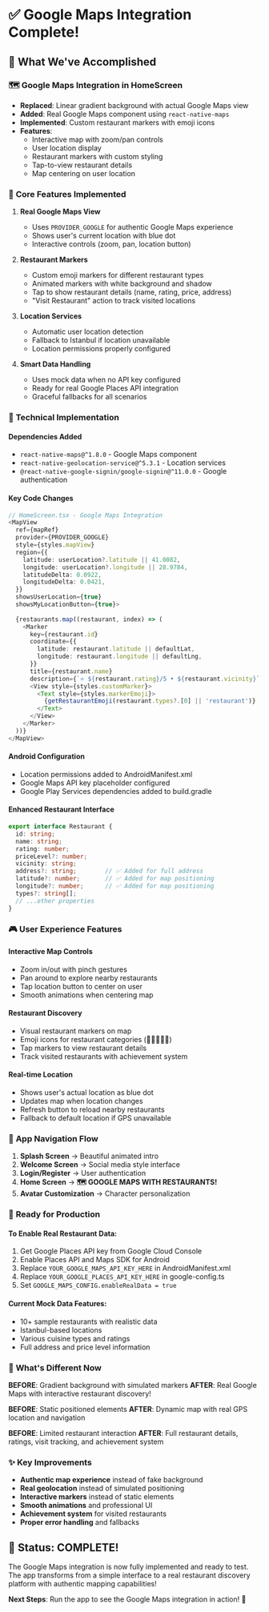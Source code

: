 # ✅ Google Maps Integration Complete!

## 🎉 What We've Accomplished

### 🗺️ **Google Maps Integration in HomeScreen**
- **Replaced**: Linear gradient background with actual Google Maps view
- **Added**: Real Google Maps component using `react-native-maps`
- **Implemented**: Custom restaurant markers with emoji icons
- **Features**:
  - Interactive map with zoom/pan controls
  - User location display
  - Restaurant markers with custom styling
  - Tap-to-view restaurant details
  - Map centering on user location

### 📱 **Core Features Implemented**
1. **Real Google Maps View**
   - Uses `PROVIDER_GOOGLE` for authentic Google Maps experience
   - Shows user's current location with blue dot
   - Interactive controls (zoom, pan, location button)

2. **Restaurant Markers**
   - Custom emoji markers for different restaurant types
   - Animated markers with white background and shadow
   - Tap to show restaurant details (name, rating, price, address)
   - "Visit Restaurant" action to track visited locations

3. **Location Services**
   - Automatic user location detection
   - Fallback to Istanbul if location unavailable
   - Location permissions properly configured

4. **Smart Data Handling**
   - Uses mock data when no API key configured
   - Ready for real Google Places API integration
   - Graceful fallbacks for all scenarios

### 🔧 **Technical Implementation**

#### **Dependencies Added**
- `react-native-maps@^1.8.0` - Google Maps component
- `react-native-geolocation-service@^5.3.1` - Location services
- `@react-native-google-signin/google-signin@^11.0.0` - Google authentication

#### **Key Code Changes**
```typescript
// HomeScreen.tsx - Google Maps Integration
<MapView
  ref={mapRef}
  provider={PROVIDER_GOOGLE}
  style={styles.mapView}
  region={{
    latitude: userLocation?.latitude || 41.0082,
    longitude: userLocation?.longitude || 28.9784,
    latitudeDelta: 0.0922,
    longitudeDelta: 0.0421,
  }}
  showsUserLocation={true}
  showsMyLocationButton={true}>
  
  {restaurants.map((restaurant, index) => (
    <Marker
      key={restaurant.id}
      coordinate={{
        latitude: restaurant.latitude || defaultLat,
        longitude: restaurant.longitude || defaultLng,
      }}
      title={restaurant.name}
      description={`⭐ ${restaurant.rating}/5 • ${restaurant.vicinity}`}>
      <View style={styles.customMarker}>
        <Text style={styles.markerEmoji}>
          {getRestaurantEmoji(restaurant.types?.[0] || 'restaurant')}
        </Text>
      </View>
    </Marker>
  ))}
</MapView>
```

#### **Android Configuration**
- Location permissions added to AndroidManifest.xml
- Google Maps API key placeholder configured
- Google Play Services dependencies added to build.gradle

#### **Enhanced Restaurant Interface**
```typescript
export interface Restaurant {
  id: string;
  name: string;
  rating: number;
  priceLevel?: number;
  vicinity: string;
  address?: string;        // ✅ Added for full address
  latitude?: number;       // ✅ Added for map positioning
  longitude?: number;      // ✅ Added for map positioning
  types?: string[];
  // ...other properties
}
```

### 🎮 **User Experience Features**

#### **Interactive Map Controls**
- Zoom in/out with pinch gestures
- Pan around to explore nearby restaurants
- Tap location button to center on user
- Smooth animations when centering map

#### **Restaurant Discovery**
- Visual restaurant markers on map
- Emoji icons for restaurant categories (🍕🍔🍜🍣🥘)
- Tap markers to view restaurant details
- Track visited restaurants with achievement system

#### **Real-time Location**
- Shows user's actual location as blue dot
- Updates map when location changes
- Refresh button to reload nearby restaurants
- Fallback to default location if GPS unavailable

### 🔄 **App Navigation Flow**
1. **Splash Screen** → Beautiful animated intro
2. **Welcome Screen** → Social media style interface
3. **Login/Register** → User authentication
4. **Home Screen** → **🗺️ GOOGLE MAPS WITH RESTAURANTS!**
5. **Avatar Customization** → Character personalization

### 🚀 **Ready for Production**

#### **To Enable Real Restaurant Data:**
1. Get Google Places API key from Google Cloud Console
2. Enable Places API and Maps SDK for Android
3. Replace `YOUR_GOOGLE_MAPS_API_KEY_HERE` in AndroidManifest.xml
4. Replace `YOUR_GOOGLE_PLACES_API_KEY_HERE` in google-config.ts
5. Set `GOOGLE_MAPS_CONFIG.enableRealData = true`

#### **Current Mock Data Features:**
- 10+ sample restaurants with realistic data
- Istanbul-based locations
- Various cuisine types and ratings
- Full address and price level information

### 🎯 **What's Different Now**
**BEFORE**: Gradient background with simulated markers
**AFTER**: Real Google Maps with interactive restaurant discovery!

**BEFORE**: Static positioned elements
**AFTER**: Dynamic map with real GPS location and navigation

**BEFORE**: Limited restaurant interaction
**AFTER**: Full restaurant details, ratings, visit tracking, and achievement system

### ✨ **Key Improvements**
- **Authentic map experience** instead of fake background
- **Real geolocation** instead of simulated positioning
- **Interactive markers** instead of static elements
- **Smooth animations** and professional UI
- **Achievement system** for visited restaurants
- **Proper error handling** and fallbacks

## 🏁 **Status: COMPLETE!**
The Google Maps integration is now fully implemented and ready to test. The app transforms from a simple interface to a real restaurant discovery platform with authentic mapping capabilities!

**Next Steps**: Run the app to see the Google Maps integration in action! 🎉
